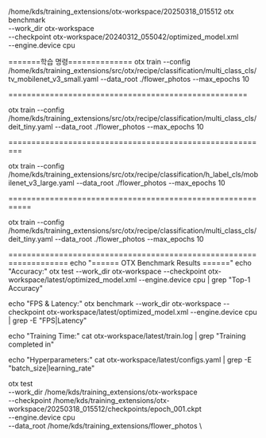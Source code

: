 /home/kds/training_extensions/otx-workspace/20250318_015512
otx benchmark \
    --work_dir otx-workspace \
    --checkpoint otx-workspace/20240312_055042/optimized_model.xml \
    --engine.device cpu


=======학습 명령==============
otx train --config /home/kds/training_extensions/src/otx/recipe/classification/multi_class_cls/tv_mobilenet_v3_small.yaml --data_root ./flower_photos --max_epochs 10

====================================================

otx train --config /home/kds/training_extensions/src/otx/recipe/classification/multi_class_cls/deit_tiny.yaml --data_root ./flower_photos --max_epochs 10

=========================================================

otx train --config /home/kds/training_extensions/src/otx/recipe/classification/h_label_cls/mobilenet_v3_large.yaml --data_root ./flower_photos --max_epochs 10 

===========================================================

otx train --config /home/kds/training_extensions/src/otx/recipe/classification/multi_class_cls/deit_tiny.yaml --data_root ./flower_photos --max_epochs 10

===================================================================
echo "====== OTX Benchmark Results ======"
echo "Accuracy:"
otx test --work_dir otx-workspace --checkpoint otx-workspace/latest/optimized_model.xml --engine.device cpu | grep "Top-1 Accuracy"

echo "FPS & Latency:"
otx benchmark --work_dir otx-workspace --checkpoint otx-workspace/latest/optimized_model.xml --engine.device cpu | grep -E "FPS|Latency"

echo "Training Time:"
cat otx-workspace/latest/train.log | grep "Training completed in"

echo "Hyperparameters:"
cat otx-workspace/latest/configs.yaml | grep -E "batch_size|learning_rate"






otx test \
    --work_dir /home/kds/training_extensions/otx-workspace \
    --checkpoint /home/kds/training_extensions/otx-workspace/20250318_015512/checkpoints/epoch_001.ckpt \
    --engine.device cpu \
    --data_root /home/kds/training_extensions/flower_photos \

